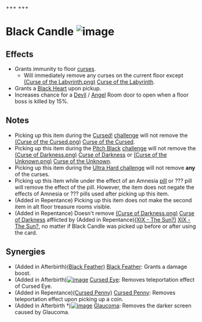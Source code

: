 +++
+++

 # Black Candle ![image](/image/Black_Candle.png) 


Effects
---------


* Grants immunity to floor [curses](/wiki/Curse "Curse").
	+ Will immediately remove any curses on the current floor except [(Curse of the Labyrinth.png)](https://static.wikia.nocookie.net/bindingofisaacre_gamepedia/images/7/77/Curse_of_the_Labyrinth.png/revision/latest?cb=20211023085047) [Curse of the Labyrinth](/wiki/Curses "Curses").
* Grants a [Black Heart](/wiki/Black_Heart "Black Heart") upon pickup.
* Increases chance for a [Devil](/wiki/Devil_Room "Devil Room") / [Angel](/wiki/Angel_Room "Angel Room") Room door to open when a floor boss is killed by 15%.


Notes
-------


* Picking up this item during the [Cursed!](/wiki/Cursed! "Cursed!") [challenge](/wiki/Challenge "Challenge") will not remove the [(Curse of the Cursed.png)](https://static.wikia.nocookie.net/bindingofisaacre_gamepedia/images/d/de/Curse_of_the_Cursed.png/revision/latest?cb=20211023085007) [Curse of the Cursed](/wiki/Curses "Curses").
* Picking up this item during the [Pitch Black](/wiki/Pitch_Black "Pitch Black") [challenge](/wiki/Challenge "Challenge") will not remove the [(Curse of Darkness.png)](https://static.wikia.nocookie.net/bindingofisaacre_gamepedia/images/4/4f/Curse_of_Darkness.png/revision/latest?cb=20211023084927) [Curse of Darkness](/wiki/Curses "Curses") or [(Curse of the Unknown.png)](https://static.wikia.nocookie.net/bindingofisaacre_gamepedia/images/5/55/Curse_of_the_Unknown.png/revision/latest?cb=20211023085127) [Curse of the Unknown](/wiki/Curses "Curses").
* Picking up this item during the [Ultra Hard challenge](/wiki/Ultra_Hard "Ultra Hard") will not remove **any** of the curses.
* Picking up this item while under the effect of an Amnesia [pill](/wiki/Pills "Pills") or ??? pill will remove the effect of the pill. However, the item does not negate the effects of Amnesia or ??? pills used after picking up this item.
* (Added in Repentance) Picking up this item does not make the second item in alt floor treasure rooms visible.
* (Added in Repentance) Doesn't remove [(Curse of Darkness.png)](https://static.wikia.nocookie.net/bindingofisaacre_gamepedia/images/4/4f/Curse_of_Darkness.png/revision/latest?cb=20211023084927) [Curse of Darkness](/wiki/Curses "Curses") afflicted by (Added in Repentance)[(XIX - The Sun?)](/wiki/Cards_and_Runes "XIX - The Sun?") [XIX - The Sun?](/wiki/Cards_and_Runes "Cards and Runes"), no matter if Black Candle was picked up before or after using the card.


Synergies
-----------


* (Added in Afterbirth)[(Black Feather)](/wiki/Black_Feather "Black Feather") [Black Feather](/wiki/Black_Feather "Black Feather"): Grants a damage boost.
* (Added in Afterbirth)[![image](/image/Cursed_Eye.png)](/wiki/Cursed_Eye "Cursed Eye") [Cursed Eye](/wiki/Cursed_Eye "Cursed Eye"): Removes teleportation effect of Cursed Eye.
* (Added in Repentance)[(Cursed Penny)](/wiki/Cursed_Penny "Cursed Penny") [Cursed Penny](/wiki/Cursed_Penny "Cursed Penny"): Removes teleportation effect upon picking up a coin.
* (Added in Afterbirth †)[![image](/image/Glaucoma.png)](/wiki/Glaucoma "Glaucoma") [Glaucoma](/wiki/Glaucoma "Glaucoma"): Removes the darker screen caused by Glaucoma.


